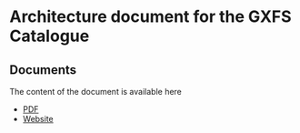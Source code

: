 # Architecture document for the GXFS Catalogue
## Documents
The content of the document is available here
* [PDF](
https://gitlab.com/gaia-x/data-infrastructure-federation-services/cat/architecture-document/-/jobs/artifacts/main/raw/build/pdf/architecture/catalogue-architecture.pdf?job=generate_pdf)
* [Website](https://gaia-x.gitlab.io/data-infrastructure-federation-services/cat/architecture-document/architecture/catalogue-architecture.html)
